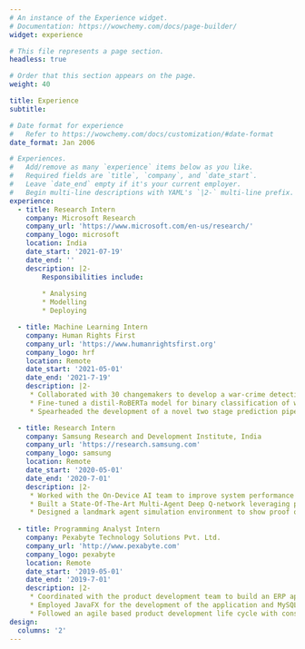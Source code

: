 ```yaml
---
# An instance of the Experience widget.
# Documentation: https://wowchemy.com/docs/page-builder/
widget: experience

# This file represents a page section.
headless: true

# Order that this section appears on the page.
weight: 40

title: Experience
subtitle:

# Date format for experience
#   Refer to https://wowchemy.com/docs/customization/#date-format
date_format: Jan 2006

# Experiences.
#   Add/remove as many `experience` items below as you like.
#   Required fields are `title`, `company`, and `date_start`.
#   Leave `date_end` empty if it's your current employer.
#   Begin multi-line descriptions with YAML's `|2-` multi-line prefix.
experience:
  - title: Research Intern
    company: Microsoft Research
    company_url: 'https://www.microsoft.com/en-us/research/'
    company_logo: microsoft
    location: India
    date_start: '2021-07-19'
    date_end: ''
    description: |2-
        Responsibilities include:
        
        * Analysing
        * Modelling
        * Deploying

  - title: Machine Learning Intern
    company: Human Rights First
    company_url: 'https://www.humanrightsfirst.org'
    company_logo: hrf
    location: Remote
    date_start: '2021-05-01'
    date_end: '2021-7-19'
    description: |2-
     * Collaborated with 30 changemakers to develop a war-crime detection tool using social media channels.
     * Fine-tuned a distil-RoBERTa model for binary classification of war crimes
     * Spearheaded the development of a novel two stage prediction pipeline for multilabel classification of warcrimes.

  - title: Research Intern
    company: Samsung Research and Development Institute, India
    company_url: 'https://research.samsung.com'
    company_logo: samsung
    location: Remote
    date_start: '2020-05-01'
    date_end: '2020-7-01'
    description: |2-
     * Worked with the On-Device AI team to improve system performance using Reinforcement Learning.
     * Built a State-Of-The-Art Multi-Agent Deep Q-network leveraging prioritized experience replay(PER) and time-bound dynamic reward functions
     * Designed a landmark agent simulation environment to show proof of concept.
  
  - title: Programming Analyst Intern
    company: Pexabyte Technology Solutions Pvt. Ltd.
    company_url: 'http://www.pexabyte.com'
    company_logo: pexabyte
    location: Remote
    date_start: '2019-05-01'
    date_end: '2019-7-01'
    description: |2-
     * Coordinated with the product development team to build an ERP application for manufacturing and service-based industries. 
     * Employed JavaFX for the development of the application and MySQL for database management.
     * Followed an agile based product development life cycle with constant interaction with key product owners.
design:
  columns: '2'
---
```

